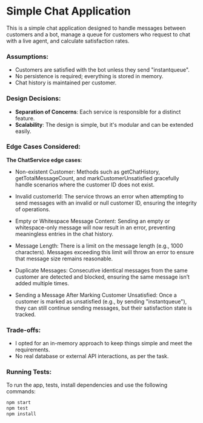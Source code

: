 # Simple Chat Application

This is a simple chat application designed to handle messages between customers and a bot, manage a queue for customers who request to chat with a live agent, and calculate satisfaction rates.

### Assumptions:
- Customers are satisfied with the bot unless they send "instantqueue".
- No persistence is required; everything is stored in memory.
- Chat history is maintained per customer.

### Design Decisions:
- **Separation of Concerns**: Each service is responsible for a distinct feature.
- **Scalability**: The design is simple, but it's modular and can be extended easily.

### Edge Cases Considered:
**The ChatService edge cases**:

- Non-existent Customer: Methods such as getChatHistory, getTotalMessageCount, and markCustomerUnsatisfied gracefully handle scenarios where the customer ID does not exist.

- Invalid customerId: The service throws an error when attempting to send messages with an invalid or null customer ID, ensuring the integrity of operations.

- Empty or Whitespace Message Content: Sending an empty or whitespace-only message will now result in an error, preventing meaningless entries in the chat history.

- Message Length: There is a limit on the message length (e.g., 1000 characters). Messages exceeding this limit will throw an error to ensure that message size remains reasonable.

- Duplicate Messages: Consecutive identical messages from the same customer are detected and blocked, ensuring the same message isn’t added multiple times.

- Sending a Message After Marking Customer Unsatisfied: Once a customer is marked as unsatisfied (e.g., by sending "instantqueue"), they can still continue sending messages, but their satisfaction state is tracked.

### Trade-offs:
- I opted for an in-memory approach to keep things simple and meet the requirements.
- No real database or external API interactions, as per the task.

### Running Tests:
To run the app, tests, install dependencies and use the following commands:

```bash
npm start
npm test
npm install
